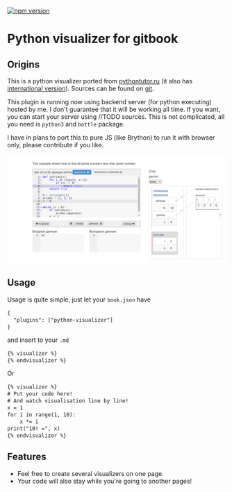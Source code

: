 [![npm version](https://badge.fury.io/js/gitbook-plugin-python-visualizer.svg)](https://badge.fury.io/js/gitbook-plugin-python-visualizer)
# Python visualizer for gitbook
## Origins
This is a python visualizer ported from [pythontutor.ru](http://pythontutor.ru) 
(it also has [international version](http://snakify.org)). 
Sources can be found on [git](https://github.com/pythontutor/pythontutor-ru).

This plugin is running now using backend server (for python executing) hosted by me.
I don't guarantee that it will be working all time. If you want, you can start your server using //TODO sources.
This is not complicated, all you need is `python3` and `bottle` package. 

I have in plans to port this to pure JS (like Brython) to run it with browser only, please contribute if you like.

![](screenshot.png)

## Usage

Usage is quite simple, just let your `book.json` have
```
{
  "plugins": ["python-visualizer"]
}
```
and insert to your `.md`
```
{% visualizer %}
{% endvisualizer %}
```
Or
```
{% visualizer %}
# Put your code here!
# And watch visualisation line by line!
x = 1
for i in range(1, 10):
    x *= i
print("10! =", x)
{% endvisualizer %}
```
## Features
* Feel free to create several visualizers on one page.
* Your code will also stay while you're going to another pages!
